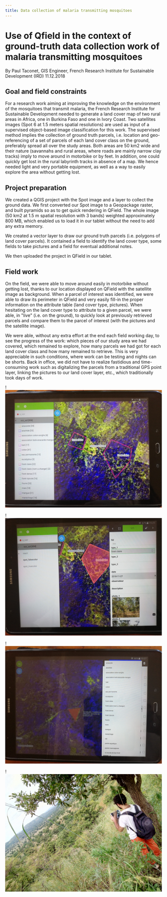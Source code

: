 ```yaml
---
title: Data collection of malaria transmitting mosquitoes
---
```


# Use of Qfield in the context of ground-truth data collection work of malaria transmitting mosquitoes

By Paul Taconet, GIS Engineer, French Research Institute for Sustainable
Development (IRD) 11.12.2018

## Goal and field constraints

For a research work aiming at improving the knowledge on the environment
of the mosquitoes that transmit malaria, the French Research Institute
for Sustainable Development needed to generate a land cover map of two
rural areas in Africa, one in Burkina Faso and one in Ivory Coast. Two
satellites images (Spot 6 at 1.5 meters spatial resolutions) are used as
input of a supervised object-based image classification for this work.
The supervised method implies the collection of ground truth parcels,
i.e. location and geo-referencing of a set of parcels of each land cover
class on the ground, preferably spread all over the study areas. Both
areas are 50 km2 wide and their nature (savannahs and rural areas, where
roads are mainly narrow clay tracks) imply to move around in motorbike
or by feet. In addition, one could quickly get lost in the rural
labyrinth tracks in absence of a map. We hence needed light and very
portable equipment, as well as a way to easily explore the area without
getting lost.

## Project preparation

We created a QGIS project with the Spot image and a layer to collect the
ground data. We first converted our Spot image to a Geopackage raster,
and built pyramids so as to get quick rendering in QField. The whole
image (50 km2 at 1.5 m spatial resolution with 3 bands) weighted
approximately 800 MB, which enabled us to load it in our tablet without
the need to add any extra memory.

We created a vector layer to draw our ground truth parcels (i.e.
polygons of land cover parcels). It contained a field to identify the
land cover type, some fields to take pictures and a field for eventual
additional notes.

We then uploaded the project in QField in our tablet.

## Field work

On the field, we were able to move around easily in motorbike without
getting lost, thanks to our location displayed on QField with the
satellite image as background. When a parcel of interest was identified,
we were able to draw its perimeter in QField and very easily fill-in the
proper information on the attribute table (land cover type, pictures).
When hesitating on the land cover type to attribute to a given parcel,
we were able, in "live" (i.e. on the ground), to quickly look at
previously retrieved parcels and compare them to the parcel of interest
(with the pictures and the satellite image).

We were able, without any extra effort at the end each field working
day, to see the progress of the work: which pieces of our study area we
had covered, which remained to explore, how many parcels we had got for
each land cover class and how many remained to retrieve. This is very
appreciable in such conditions, where work can be testing and nights can
be shorts. Back in office, we did not have to realize fastidious and
time-consuming work such as digitalizing the parcels from a traditional
GPS point layer, linking the pictures to our land cover layer, etc.,
which traditionally took days of work.

!![3 land cover parcels that were digitalized on the ground](../assets/images/mosquito_1.jpg)

!![Getting back to one parcel: which information was collected](../assets/images/mosquito_2.jpg)

!![Digitalizing a new parcel and filling the attribute table](../assets/images/mosquito_3.jpg)

!![On the field work using Qfield](../assets/images/mosquito-4.jpg)

